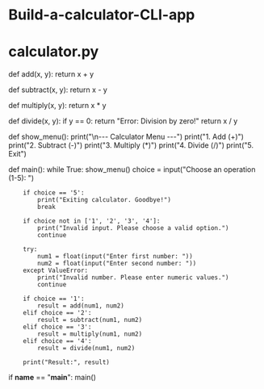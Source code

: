 # Build-a-calculator-CLI-app
# calculator.py

def add(x, y):
    return x + y

def subtract(x, y):
    return x - y

def multiply(x, y):
    return x * y

def divide(x, y):
    if y == 0:
        return "Error: Division by zero!"
    return x / y

def show_menu():
    print("\n--- Calculator Menu ---")
    print("1. Add (+)")
    print("2. Subtract (-)")
    print("3. Multiply (*)")
    print("4. Divide (/)")
    print("5. Exit")

def main():
    while True:
        show_menu()
        choice = input("Choose an operation (1-5): ")

        if choice == '5':
            print("Exiting calculator. Goodbye!")
            break

        if choice not in ['1', '2', '3', '4']:
            print("Invalid input. Please choose a valid option.")
            continue

        try:
            num1 = float(input("Enter first number: "))
            num2 = float(input("Enter second number: "))
        except ValueError:
            print("Invalid number. Please enter numeric values.")
            continue

        if choice == '1':
            result = add(num1, num2)
        elif choice == '2':
            result = subtract(num1, num2)
        elif choice == '3':
            result = multiply(num1, num2)
        elif choice == '4':
            result = divide(num1, num2)

        print("Result:", result)

if __name__ == "__main__":
    main()

